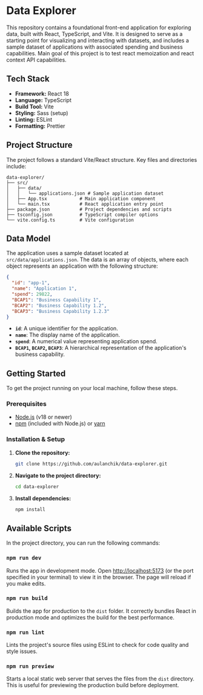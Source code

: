 # Data Explorer

This repository contains a foundational front-end application for exploring data, built with React, TypeScript, and Vite.
It is designed to serve as a starting point for visualizing and interacting with datasets, and includes a sample dataset of applications with associated spending and business capabilities.
Main goal of this project is to test react memoization and react context API capabilities.

## Tech Stack
- **Framework:** React 18
- **Language:** TypeScript
- **Build Tool:** Vite
- **Styling:** Sass (setup)
- **Linting:** ESLint
- **Formatting:** Prettier

## Project Structure

The project follows a standard Vite/React structure. Key files and directories include:

```
data-explorer/
├── src/
│   ├── data/
│   │   └── applications.json # Sample application dataset
│   ├── App.tsx            # Main application component
│   └── main.tsx           # React application entry point
├── package.json           # Project dependencies and scripts
├── tsconfig.json          # TypeScript compiler options
└── vite.config.ts         # Vite configuration
```

## Data Model

The application uses a sample dataset located at `src/data/applications.json`. The data is an array of objects, where each object represents an application with the following structure:

```json
{
  "id": "app-1",
  "name": "Application 1",
  "spend": 29822,
  "BCAP1": "Business Capability 1",
  "BCAP2": "Business Capability 1.2",
  "BCAP3": "Business Capability 1.2.3"
}
```

- **`id`**: A unique identifier for the application.
- **`name`**: The display name of the application.
- **`spend`**: A numerical value representing application spend.
- **`BCAP1`, `BCAP2`, `BCAP3`**: A hierarchical representation of the application's business capability.

## Getting Started

To get the project running on your local machine, follow these steps.

### Prerequisites

- [Node.js](https://nodejs.org/) (v18 or newer)
- [npm](https://www.npmjs.com/) (included with Node.js) or [yarn](https://yarnpkg.com/)

### Installation & Setup

1.  **Clone the repository:**
    ```sh
    git clone https://github.com/aulanchik/data-explorer.git
    ```

2.  **Navigate to the project directory:**
    ```sh
    cd data-explorer
    ```

3.  **Install dependencies:**
    ```sh
    npm install
    ```

## Available Scripts

In the project directory, you can run the following commands:

### `npm run dev`

Runs the app in development mode. Open [http://localhost:5173](http://localhost:5173) (or the port specified in your terminal) to view it in the browser. The page will reload if you make edits.

### `npm run build`

Builds the app for production to the `dist` folder. It correctly bundles React in production mode and optimizes the build for the best performance.

### `npm run lint`

Lints the project's source files using ESLint to check for code quality and style issues.

### `npm run preview`

Starts a local static web server that serves the files from the `dist` directory. This is useful for previewing the production build before deployment.
